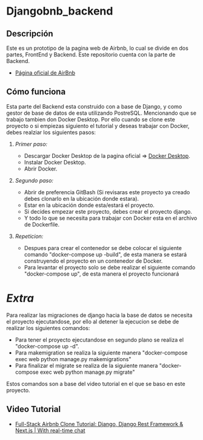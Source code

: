 # Djangobnb_backend
## Descripción
Este es un prototipo de la pagina web de Airbnb, lo cual se divide en dos partes, FrontEnd y Backend. Este repositorio cuenta con la parte de Backend.
- [Página oficial de AirBnb](https://www.airbnb.mx/)

## Cómo funciona
Esta parte del Backend esta construido con a base de Django, y como gestor de base de datos de esta utilizando PostreSQL. Mencionando que se trabajo tambien don Docker Desktop. Por ello 
cuando se clone este proyecto o si empiezas siguiento el tutorial y deseas trabajar con Docker, debes realziar los siguientes pasos:

1. *Primer paso:*
   - Descargar Docker Desktop de la pagina oficial => [Docker Desktop](https://www.docker.com/).
   - Instalar Docker Desktop.
   - Abrir Docker.

2. *Segundo paso:*
   - Abrir de preferencia GitBash (Si revisaras este proyecto ya creado debes clonarlo en la ubicación donde estara).
   - Estar en la ubicación donde esta/estará el proyecto.
   - Si decides empezar este proyecto, debes crear el proyecto django.
   - Y todo lo que se necesita para trabajar con Docker esta en el archivo de Dockerfile.

3. *Repeticion:*
   - Despues para crear el contenedor se debe colocar el siguiente comando "docker-compose up -build", de esta manera se estará construyendo el proyecto en un contenedor de Docker.
   - Para levantar el proyecto solo se debe realizar el siguiente comando "docker-compose up", de esta manera el proyecto funcionará

# *Extra*
Para realizar las migraciones de django hacia la base de datos se necesita el proyecto ejecutandose, por ello al detener la ejecucion se debe de realizar los siguientes comandos:
   - Para tener el proyecto ejecutandose en segundo plano se realiza el "docker-compose up -d".
   - Para makemigration se realiza la siguiente manera "docker-compose exec web python manage.py makemigrations"
   - Para finalizar el migrate se realiza de la siguiente manera "docker-compose exec web python manage.py migrate"

Estos comandos son a base del video tutorial en el que se baso en este proyecto.

## Video Tutorial

- [Full-Stack Airbnb Clone Tutorial: Django, Django Rest Framework & Next.js | With real-time chat](https://youtu.be/psB9vBxPqvE?si=5hnAWbRLT11kF3i8)
